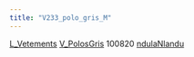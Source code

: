 ```yaml
---
title: "V233_polo_gris_M"
---
```


[L_Vetements](notes/equipements/L_Vetements.md) [V_PolosGris](notes/equipements/vetements/V_PolosGris.md) 100820 [ndulaNlandu](notes/utilisateurs/beneficiaires/ndulaNlandu.md)